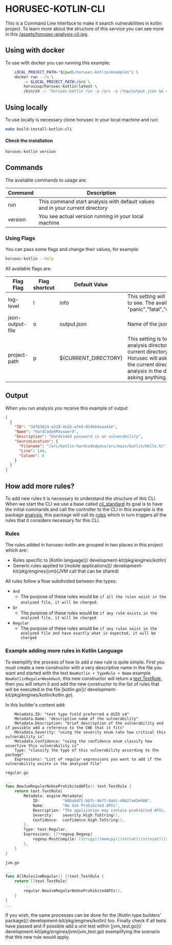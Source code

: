 # HORUSEC-KOTLIN-CLI
This is a Command Line Interface to make it search vulnerabilities in kotlin project.
To learn more about the structure of this service you can see more in this <a href="../assets/horusec-analysis-cli.jpg">/assets/horusec-analysis-cli.jpg</a>.

## Using with docker
To use with docker you can running this example:
```bash
    LOCAL_PROJECT_PATH="$(pwd)/horusec-kotlin/examples"; \
    docker run --rm \
        -v $LOCAL_PROJECT_PATH:/src \
        horuszup/horusec-kotlin:latest \
        /bin/sh -c "horusec-kotlin run -p /src -o /tmp/output.json && cat /tmp/output.json"
```

## Using locally
To use locally is necessary clone horusec in your local machine and run:
```bash
make build-install-kotlin-cli
```

#### Check the installation
```bash
horusec-kotlin version
```

## Commands
The available commands to usage are:

| Command | Description |
|---------|-------------|
| run     | This command start analysis with default values and in your current directory |
| version | You see actual version running in your local machine |

### Using Flags
You can pass some flags and change their values, for example:
```bash
horusec-kotlin --help
```

All available flags are:

| Flag Flag        | Flag shortcut | Default Value        | Description |
|------------------|---------------|----------------------|-------------|
| log-level        | l             | info                 | This setting will define what level of logging I want to see. The available levels are: "panic","fatal","error","warn","info","debug","trace" |
| json-output-file | o             | output.json          | Name of the json file to save result of the analysis |
| project-path     | p             | ${CURRENT_DIRECTORY} | This setting is to know if I want to change the analysis directory and do not want to run in the current directory. If this value is not passed, Horusec will ask if you want to run the analysis in the current directory. If you pass it it will start the analysis in the directory informed by you without asking anything. |

## Output
When you run analysis you receive this example of output
```json
[
  {
    "ID": "3dfb3624-e218-4e2b-a7e9-814b64aaa43e",
    "Name": "HardCodedPassword",
    "Description": "Hardcoded password is an vulnerability",
    "SourceLocation": {
      "Filename": "/src/kotlin-hardcodedpass/src/main/kotlin/Hello.kt",
      "Line": 148,
      "Column": 8
    }
  }
]
```

## How add more rules?
To add new rules it is necessary to understand the structure of this CLI. When we start the CLI we use a base called [cli_standard](/development-kit/pkg/cli_standard) its goal is to have the initial commands and call the controller to the CLI in this example is the package [analysis](/development-kit/pkg/engines/kotlin/analysis), this package will call its [rules](/development-kit/pkg/engines/kotlin/analysis) which in turn triggers all the rules that it considers necessary for this CLI.
### Rules
The rules added in horusec-kotlin are grouped in two places in this project which are::
* Rules specific to [Kotlin language](/ development-kit/pkg/engines/kotlin)
* Generic rules applied to [mobile applications](/ development-kit/pkg/engines/jvm)(JVM call that can be shared)

All rules follow a flow subdivided between the types:
* `And`
    * The purpose of these rules would be `if all the rules exist in the analyzed file, it will be charged`. 
* `Or`
    * The purpose of these rules would be `if any rule exists in the analyzed file, it will be charged`
* `Regular`
    * The purpose of these rules would be `if any rules exist in the analyzed file and have exactly what is expected, it will be charged`  

### Example adding more rules in Kotlin Language
To exemplify the process of how to add a new rule is quite simple. First you must create a new constructor with a very descriptive name in the file you want and started with the text `NewKotlin + TypeRule + Name` example `NewKotlinRegularWeakHash`, this new constructor will return a [text.TextRule](https://github.com/ZupIT/horusec-engine/text), then you will return it and add the new constructor to the list of rules that will be executed in the file [kotlin.go](/ development-kit/pkg/engines/kotlin/kotlin.go).

In this builder's content add:
```text
    Metadata.ID: "text type field preferred a UUID v4"
    Metadata.Name: "descriptive name of the vulnerability"
    Metadata.Description: "brief description of the vulnerability and if possible add a reference to the CWE that it fits"
    Metadata.Severity: "using the severity enum rate how critical this vulnerability is"
    Metadata.Confidence: "using the confidence enum classify how assertive this vulnerability is"
    Type: "classify the type of this vulnerability according to the package"
    Expressions: "List of regular expressions you want to add if the vulnerability exists in the analyzed file"
```

`regular.go`
```go
...
func NewJvmRegularNoUseProhibitedAPIs() text.TextRule {
	return text.TextRule{
        Metadata: engine.Metadata{
            ID:          "60ba6d71-bb7c-4bf7-9ab1-49b2fa62e088",
            Name:        "No Use Prohibited APIs",
            Description: "The application may contain prohibited APIs. These APIs are insecure and should not be used. For more information checkout the CWE-676 (https://cwe.mitre.org/data/definitions/676.html) advisory.",
            Severity:    severity.High.ToString(),
            Confidence:  confidence.High.ToString(),
        },
        Type: text.Regular,
        Expressions: []*regexp.Regexp{
            regexp.MustCompile(`(strcpy)|(memcpy)|(strcat)|(strncat)|(strncpy)|(sprintf)|(vsprintf)`),
        },
    }
}
```

`jvm.go`
```go
...
func AllRulesJvmRegular() []text.TextRule {
    return []text.TextRule{
        ...
        regular.NewJvmRegularNoUseProhibitedAPIs(),
    }
}
...
```

If you wish, the same processes can be done for the [Kotlin type builders' package](/ development-kit/pkg/engines/kotlin) too.
Finally check if all tests have passed and if possible add a unit test within [jvm_test.go](/ development-kit/pkg/engines/jvm/jvm_test.go) exemplifying the scenario that this new rule would apply.
